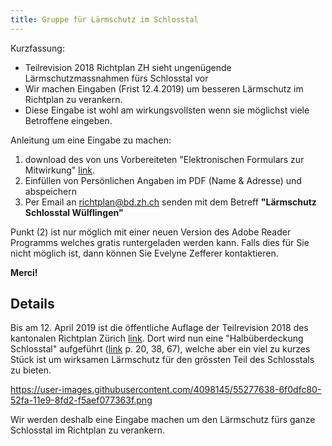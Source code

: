 ```yaml
---
title: Gruppe für Lärmschutz im Schlosstal
---
```


Kurzfassung:
- Teilrevision 2018 Richtplan ZH sieht ungenügende
Lärmschutzmassnahmen fürs Schlosstal vor
- Wir machen Eingaben (Frist 12.4.2019) um besseren Lärmschutz im
Richtplan zu verankern.
- Diese Eingabe ist wohl am wirkungsvollsten wenn sie möglichst viele
Betroffene eingeben.

Anleitung um eine Eingabe zu machen:
1. download des von uns Vorbereiteten "Elektronischen Formulars zur
Mitwirkung" [link]().
2. Einfüllen von Persönlichen Angaben im PDF (Name & Adresse) und
  abspeichern
3. Per Email an [richtplan@bd.zh.ch](richtplan@bd.zh.ch) senden mit dem Betreff
  **"Lärmschutz Schlosstal Wülflingen"**

Punkt (2) ist nur möglich mit einer neuen Version des Adobe Reader
Programms welches gratis runtergeladen werden kann.  Falls dies für
Sie nicht möglich ist, dann können Sie Evelyne Zefferer <a
href="javascript:location='mailto:\u0065\u0077\u007a\u0040\u0067\u006d\u0078\u002e\u0063\u0068';void
0"><script
type="text/javascript">document.write('\u0065\u0077\u007a\u0040\u0067\u006d\u0078\u002e\u0063\u0068')</script></a> kontaktieren.

**Merci!**

## Details

Bis am 12. April 2019 ist die öffentliche Auflage der Teilrevision
2018 des kantonalen Richtplan Zürich
[link](https://are.zh.ch/internet/baudirektion/are/de/raumplanung/richtplaene/kantonaler_richtplan/kt_richtplan_laufende_verfahren/krp_paket_2018.html).
Dort wird nun eine "Halbüberdeckung Schlosstal" aufgeführt
([link](https://github.com/schlosstal/schlosstal.github.io/files/3025596/oeff_auflage_Richtplantext_RPP18.pdf)
p. 20, 38, 67), welche aber ein viel zu kurzes Stück ist um wirksamen
Lärmschutz für den grössten Teil des Schlosstals zu bieten.

https://user-images.githubusercontent.com/4098145/55277638-6f0dfc80-52fa-11e9-8fd2-f5aef077363f.png

Wir werden deshalb eine Eingabe machen um den Lärmschutz fürs ganze
Schlosstal im Richtplan zu verankern.
